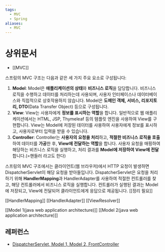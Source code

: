 ```yaml
---
tags:
  - MVC
  - Spring
aliases:
  - MVC
---
```

# 상위문서
- [[MVC]]

스프링의 MVC 구조는 다음과 같은 세 가지 주요 요소로 구성됩니다:

1. **Model**: Model은 **애플리케이션의 상태**와 **비즈니스 로직**을 담당합니다. 비즈니스 로직을 수행하고 데이터를 처리하는데 사용되며, 사용자 인터페이스나 데이터베이스와 직접적으로 상호작용하지 않습니다. Model은 **도메인 객체, 서비스, 리포지토리, DTO**(Data Transfer Object) 등으로 구성됩니다.
2. **View**: View는 사용자에게 **정보를 표시하는 역할**을 합니다. 일반적으로 웹 애플리케이션에서는 HTML, JSP, Thymeleaf 등의 템플릿 엔진을 사용하여 View를 구현합니다. View는 Model에 저장된 데이터를 사용하여 사용자에게 정보를 표시하고, 사용자로부터 입력을 받을 수 있습니다.
3. **Controller**: Controller는 **사용자의 요청을 처리**하고, **적절한 비즈니스 로직을 호출**하여 데이터를 **가공**한 후, **View에 전달하는 역할**을 합니다. 사용자 요청을 매핑하여 해당하는 비즈니스 로직을 실행하고, 처리 결과를 **Model에 저장하여 View에 전달**합니다.(=핸들러 라고도 한다)

스프링의 MVC 구조에서는 클라이언트(웹 브라우저)에서 HTTP 요청이 발생하면 DispatcherServlet이 해당 요청을 받아들입니다. DispatcherServlet은 요청을 처리하기 위해 **HandlerMapping**과 HandlerAdapter를 사용하여 적절한 컨트롤러를 찾고, 해당 컨트롤러에서 비즈니스 로직을 실행합니다. 컨트롤러가 실행된 결과는 Model에 저장되고, View에 전달되어 클라이언트에게 응답으로 제공됩니다.
[[정리 필요]]

[[HandlerMapping]]
[[HandlerAdapter]]
[[ViewResolver]]

[[Model 1(java web application architecture)]]
[[Model 2(java web application architecture)]]


## 레퍼런스
- [DispatcherServlet, Model 1, Model 2, FrontController](https://ride-dev.tistory.com/55)
